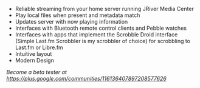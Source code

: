 * Reliable streaming from your home server running JRiver Media Center
* Play local files when present and metadata match
* Updates server with now playing information
* Interfaces with Bluetooth remote control clients and Pebble watches
* Interfaces with apps that implement the Scrobble Droid interface (Simple Last.fm Scrobbler is my scrobbler of choice) for scrobbling to Last.fm or Libre.fm
* Intuitive layout
* Modern Design

*Become a beta tester at https://plus.google.com/communities/116136407897208577626*
